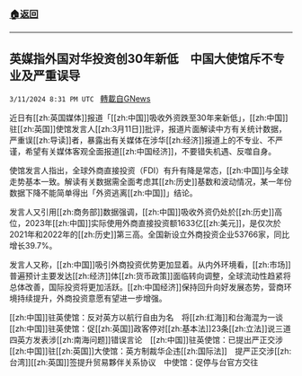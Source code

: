 ###  [:house:返回](README.md)
---


## 英媒指外国对华投资创30年新低　中国大使馆斥不专业及严重误导
`3/11/2024 8:31 PM UTC ` [轉載自GNews](https://gnews.org/articles/2385305)

近日有[[zh:英国媒体]]报道「[[zh:中国]]吸收外资跌至30年来新低」，[[zh:中国]]驻[[zh:英国]]使馆发言人[[zh:3月11日]]批评，报道片面解读中方有关统计数据，严重误[[zh:导读]]者，暴露出有关媒体在涉华[[zh:经济]]报道上的不专业、不严谨，希望有关媒体客观全面报道[[zh:中国经济]]，不要错失机遇、反噬自身。

使馆发言人指出，全球外商直接投资（FDI）有升有降是常态，[[zh:中国]]与全球走势基本一致。解读有关数据需全面考虑其[[zh:历史]]基数和波动情况，某一年份数据下降不能简单得出「外资逃离[[zh:中国]]」结论。

发言人又引用[[zh:商务部]]数据强调，[[zh:中国]]吸收外资仍处於[[zh:历史]]高位，2023年[[zh:中国]]实际使用外商直接投资额1633亿[[zh:美元]]，是仅次於2021年和2022年的[[zh:历史]]第三高。全国新设立外商投资企业53766家，同比增长39.7%。

发言人又称，[[zh:中国]]吸引外商投资优势更加显着。从内外环境看，[[zh:市场]]普遍预计主要发达[[zh:经济]]体[[zh:货币政策]]面临转向调整，全球流动性趋紧将总体改善，国际投资将更加活跃。[[zh:中国经济]]保持回升向好发展态势，营商环境持续提升，外商投资意愿有望进一步增强。

[[zh:中国]]驻英使馆：反对英方以航行自由为名　将[[zh:红海]]和台海混为一谈[[zh:中国]]驻英使馆：促[[zh:英国]]政客停对[[zh:基本法]]23条[[zh:立法]]说三道四英方发表涉[[zh:南海问题]]错误言论　[[zh:中国]]驻英使馆：已提出严正交涉[[zh:中国]]驻[[zh:英国]]大使馆：英方制裁华企违[[zh:国际法]]　提严正交涉[[zh:台湾]][[zh:英国]]签提升贸易夥伴关系协议　中使馆：促停与台官方交往
